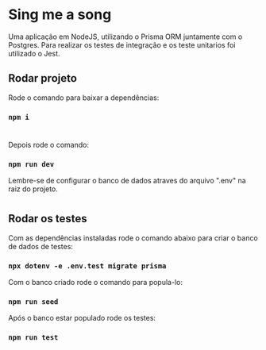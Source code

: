 # Sing me a song

Uma aplicação em NodeJS, utilizando o Prisma ORM juntamente com o Postgres. Para realizar os testes de integração e os teste unitarios foi utilizado o Jest.

## Rodar projeto

Rode o comando para baixar a dependências:

### `npm i`
#

Depois rode o comando:

### `npm run dev`

Lembre-se de configurar o banco de dados atraves do arquivo ".env" na raiz do projeto.
#

## Rodar os testes

Com as dependências instaladas rode o comando abaixo para criar o banco de dados de testes:

### `npx dotenv -e .env.test migrate prisma`

Com o banco criado rode o comando para popula-lo:

### `npm run seed`

Após o banco estar populado rode os testes:

### `npm run test`
#
